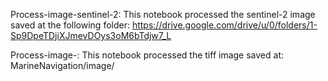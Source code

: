Process-image-sentinel-2:
This notebook processed the sentinel-2 image saved at the following folder: 
https://drive.google.com/drive/u/0/folders/1-Sp9DpeTDjiXJmevDOys3oM6bTdjw7_L

Process-image-:
This notebook processed the tiff image saved at:
MarineNavigation/image/
